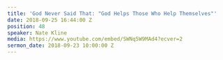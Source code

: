 ```yaml
---
title: 'God Never Said That: "God Helps Those Who Help Themselves"'
date: 2018-09-25 16:44:00 Z
position: 48
speaker: Nate Kline
media: https://www.youtube.com/embed/SWNq5W9MAd4?ecver=2
sermon_date: 2018-09-23 10:00:00 Z
---
```


